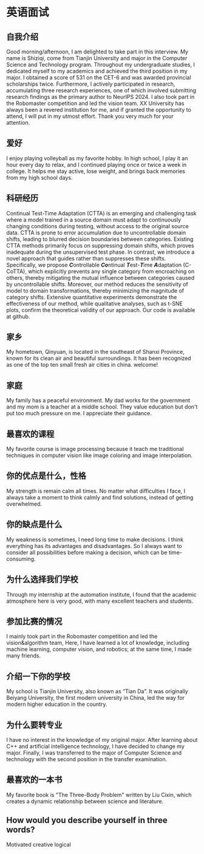 # 英语面试


## 自我介绍


Good morning/afternoon, I am delighted to take part in this interview. My name is Shiziqi, come from Tianjin University and major in the Computer Science and Technology program. Throughout my undergraduate studies, I dedicated myself to my academics and achieved the third position in my major. I obtained a score of 531 on the CET-6 and was awarded provincial scholarships twice. Furthermore, I actively participated in research, accumulating three research experiences, one of which involved submitting research findings as the primary author to NeurIPS 2024. I also took part in the Robomaster competition and led the vision team. XX University has always been a revered institution for me, and if granted the opportunity to attend, I will put in my utmost effort. Thank you very much for your attention.


## 爱好


I enjoy playing volleyball as my favorite hobby. In high school, I play it an hour every day to relax, and I continued playing once or twice a week in college. It helps me stay active, lose weight, and brings back memories from my high school days.


## 科研经历


Continual Test-Time Adaptation (CTTA) is an emerging and challenging task where a model trained in a source domain must adapt to continuously changing conditions during testing, without access to the original source data. CTTA is prone to error accumulation due to uncontrollable domain shifts, leading to blurred decision boundaries between categories. Existing CTTA methods primarily focus on suppressing domain shifts, which proves inadequate during the unsupervised test phase.
In contrast, we introduce a novel approach that guides rather than suppresses these shifts.
Specifically, we propose ***C***ontrollable ***Co***ntinual ***T***est-***T***ime ***A***daptation (C-CoTTA), which explicitly prevents any single category from encroaching on others, thereby mitigating the mutual influence between categories caused by uncontrollable shifts. 
Moreover, our method reduces the sensitivity of model to domain transformations, thereby minimizing the magnitude of category shifts. 
Extensive quantitative experiments demonstrate the effectiveness of our method, while qualitative analyses, such as t-SNE plots, confirm the theoretical validity of our approach. Our code is available at github.


## 家乡

My hometown, Qinyuan, is located in the southeast of Shanxi Province, known for its clean air and beautiful surroundings. It has been recognized as one of the top ten small fresh air cities in china. welcome!


## 家庭

My family has a peaceful environment. My dad works for the government and my mom is a teacher at a middle school. They value education but don't put too much pressure on me. I appreciate their guidance.


## 最喜欢的课程

My favorite course is image processing because it teach me traditional techniques in computer vision like image coloring and image interpolation.


## 你的优点是什么，性格

My strength is remain calm all times. No matter what difficulties I face, I always take a moment to think calmly and find solutions, instead of getting overwhelmed.


## 你的缺点是什么

My weakness is sometimes, I need long time to make decisions. I think everything has its advantages and disadvantages. So I always want to consider all possibilities before making a decision, which can be time-consuming.


## 为什么选择我们学校

Through my internship at the automation institute, I found that the academic atmosphere here is very good, with many excellent teachers and students.


## 参加比赛的情况

I mainly took part in the Robomaster competition and led the vision&algorithm team, Here, I have learned a lot of knowledge, including machine learning, computer vision, and robotics; at the same time, I made many friends.


## 介绍一下你的学校

My school is Tianjin University, also known as “Tian Da”. It was originally Beiyang University, the first modern university in China, led the way for modern higher education in the country.


## 为什么要转专业

I have no interest in the knowledge of my original major. After learning about C++ and artificial intelligence technology, I have decided to change my major. Finally, I was transferred to the major of Computer Science and technology with the second position in the transfer examination.


## 最喜欢的一本书

My favorite book is "The Three-Body Problem" written by Liu Cixin, which creates a dynamic relationship between science and literature.


## How would you describe yourself in three words?

Motivated creative logical  

